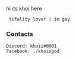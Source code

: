 hi its khoi here
```
 tifality lover | im gay
```

### Contacts
```
Discord: khoii#0001
Facebook: ./khoixgod
```
